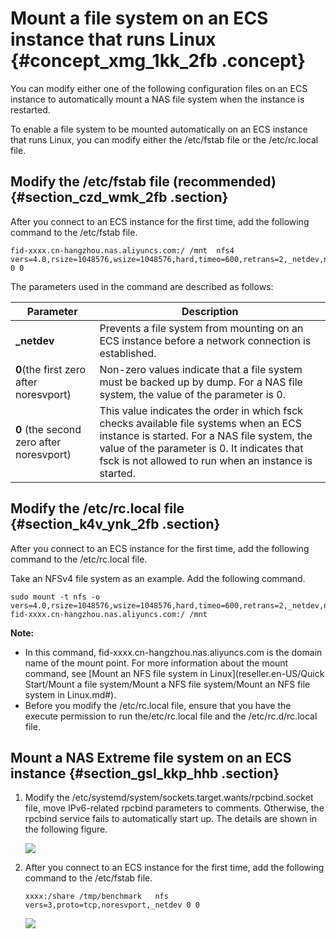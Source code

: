# Mount a file system on an ECS instance that runs Linux {#concept_xmg_1kk_2fb .concept}

You can modify either one of the following configuration files on an ECS instance to automatically mount a NAS file system when the instance is restarted.

To enable a file system to be mounted automatically on an ECS instance that runs Linux, you can modify either the /etc/fstab file or the /etc/rc.local file.

## Modify the /etc/fstab file \(recommended\) {#section_czd_wmk_2fb .section}

After you connect to an ECS instance for the first time, add the following command to the /etc/fstab file.

```
fid-xxxx.cn-hangzhou.nas.aliyuncs.com:/ /mnt  nfs4 vers=4.0,rsize=1048576,wsize=1048576,hard,timeo=600,retrans=2,_netdev,noresvport 0 0
```

The parameters used in the command are described as follows:

|Parameter|Description|
|---------|-----------|
|**\_netdev**|Prevents a file system from mounting on an ECS instance before a network connection is established.|
|**0**\(the first zero after noresvport\)|Non-zero values indicate that a file system must be backed up by dump. For a NAS file system, the value of the parameter is 0.|
|**0** \(the second zero after noresvport\)|This value indicates the order in which fsck checks available file systems when an ECS instance is started. For a NAS file system, the value of the parameter is 0. It indicates that fsck is not allowed to run when an instance is started.|

## Modify the /etc/rc.local file {#section_k4v_ynk_2fb .section}

After you connect to an ECS instance for the first time, add the following command to the /etc/rc.local file.

Take an NFSv4 file system as an example. Add the following command.

```
sudo mount -t nfs -o vers=4.0,rsize=1048576,wsize=1048576,hard,timeo=600,retrans=2,_netdev,noresvport fid-xxxx.cn-hangzhou.nas.aliyuncs.com:/ /mnt
```

**Note:** 

-   In this command, fid-xxxx.cn-hangzhou.nas.aliyuncs.com is the domain name of the mount point. For more information about the mount command, see [Mount an NFS file system in Linux](reseller.en-US/Quick Start/Mount a file system/Mount a NFS file system/Mount an NFS file system in Linux.md#).
-   Before you modify the /etc/rc.local file, ensure that you have the execute permission to run the/etc/rc.local file and the /etc/rc.d/rc.local file.

## Mount a NAS Extreme file system on an ECS instance {#section_gsl_kkp_hhb .section}

1.  Modify the /etc/systemd/system/sockets.target.wants/rpcbind.socket file, move IPv6-related rpcbind parameters to comments. Otherwise, the rpcbind service fails to automatically start up. The details are shown in the following figure.

    ![](http://static-aliyun-doc.oss-cn-hangzhou.aliyuncs.com/assets/img/21506/155565616043322_en-US.png)

2.  After you connect to an ECS instance for the first time, add the following command to the /etc/fstab file.

    ```
    xxxx:/share /tmp/benchmark   nfs vers=3,proto=tcp,noresvport,_netdev 0 0
    ```

    ![](http://static-aliyun-doc.oss-cn-hangzhou.aliyuncs.com/assets/img/21506/155565616043323_en-US.png)


